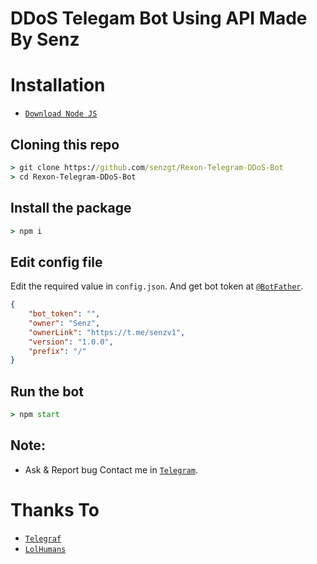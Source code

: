 # DDoS Telegam Bot Using API Made By Senz

# Installation
* [`Download Node JS`](https://nodejs.org/en/download/)


## Cloning this repo
```cmd
> git clone https://github.com/senzgt/Rexon-Telegram-DDoS-Bot
> cd Rexon-Telegram-DDoS-Bot
```

## Install the package
```cmd
> npm i
```

## Edit config file
Edit the required value in `config.json`. And get bot token at [`@BotFather`](http://t.me/BotFather).
```json
{
    "bot_token": "",
    "owner": "Senz",
    "ownerLink": "https://t.me/senzv1",
    "version": "1.0.0",
    "prefix": "/"
}
```

## Run the bot
```cmd
> npm start
```

## Note:
* Ask & Report bug Contact me in [`Telegram`](https://t.me/senzv1).

# Thanks To
* [`Telegraf`](https://github.com/telegraf/telegraf)
* [`LolHumans`](https://github.com/LoL-Human)
